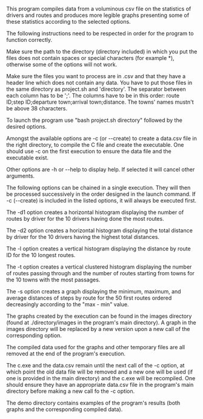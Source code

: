 This program compiles data from a voluminous csv file on the statistics of drivers and routes and produces more legible graphs presenting some of these statistics according to the selected options.

The following instructions need to be respected in order for the program to function correctly.

Make sure the path to the directory (directory included) in which you put the files does not contain spaces or special characters (for example *), otherwise some of the options will not work.

Make sure the files you want to process are in .csv and that they have a header line which does not contain any data. You have to put those files in the same directory as project.sh and 'directory'. The separator between each column has to be ';'. The columns have to be in this order: route ID;step ID;departure town;arrival town;distance.
The towns' names mustn't be above 38 characters.

To launch the program use "bash project.sh directory" followed by the desired options.

Amongst the available options are -c (or --create) to create a data.csv file in the right directory, to compile the C file and create the executable. One should use -c on the first execution to ensure the data file and the executable exist.

Other options are -h or --help to display help. If selected it will cancel other arguments. 

The following options can be chained in a single execution. They will then be processed successively in the order designed in the launch command. 
If -c (--create) is included in the listed options, it will always be executed first.

The -d1 option creates a horizontal histogram displaying the number of routes by driver for the 10 drivers having done the most routes.

The -d2 option creates a horizontal histogram displaying the total distance by driver for the 10 drivers having the highest total distances.

The -l option creates a vertical histogram displaying the distance by route ID for the 10 longest routes.

The -t option creates a vertical clustered histogram displaying the number of routes passing through and the number of routes starting from towns for the 10 towns with the most passages.

The -s option creates a graph displaying the minimum, maximum, and average distances of steps by route for the 50 first routes ordered decreasingly according to the "max - min" value.

The graphs created by the execution can be found in the images directory (found at ./directory/images in the program's main directory). 
A graph in the images directory will be replaced by a new version upon a new call of the corresponding option.

The compiled data used for the graphs and other temporary files are all removed at the end of the program's execution. 

The c.exe and the data.csv remain until the next call of the -c option, at which point the old data file will be removed and a new one will be used (if one is provided in the main directory) and the c.exe will be recompiled. One should ensure they have an appropriate data.csv file in the program's main directory before making a new call fo the -c option.

The demo directory contains examples of the program's results (both graphs and the corresponding compiled data).
